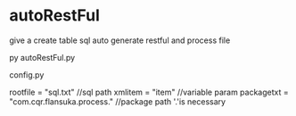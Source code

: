 # autoRestFul
give a create table sql auto generate restful and process file

py autoRestFul.py

config.py

rootfile = "sql.txt"    //sql path
xmlitem = "item"        //variable param
packagetxt = "com.cqr.flansuka.process."   //package path   '.'is necessary





